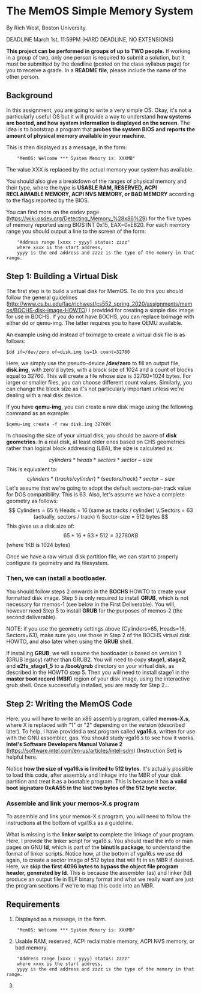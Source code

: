 # The MemOS Simple Memory System

By Rich West, Boston University.

DEADLINE March 1st, 11:59PM (HARD DEADLINE, NO EXTENSIONS)

**This project can be performed in groups of up to TWO people.**
 If working in a group of two, only one person is required to submit a solution, but it must be submitted by the deadline (posted on the class syllabus page) for you to receive a grade. In a **README file**, please include the name of the other person.

## Background
In this assignment, you are going to write a very simple OS. Okay, it's not a particularly useful OS but it will provide a way to understand **how systems are booted, and how system information is displayed on the screen**. The idea is to bootstrap a program that **probes the system BIOS and reports the amount of physical memory available in your machine**.

This is then displayed as a message, in the form:
```
    "MemOS: Welcome *** System Memory is: XXXMB"
```
The value XXX is replaced by the actual memory your system has available.

You should also give a breakdown of the ranges of physical memory and their type, where the type is **USABLE RAM, RESERVED, ACPI RECLAIMABLE MEMORY, ACPI NVS MEMORY, or BAD MEMORY** according to the flags reported by the BIOS. 

You can find more on the osdev page (https://wiki.osdev.org/Detecting_Memory_%28x86%29) for the five types of memory reported using BIOS INT 0x15, EAX=0xE820. For each memory range you should output a line to the screen of the form:
```
    "Address range [xxxx : yyyy] status: zzzz" 
    where xxxx is the start address, 
    yyyy is the end address and zzzz is the type of the memory in that range.
```

## Step 1: Building a Virtual Disk
The first step is to build a virtual disk for MemOS. To do this you should follow the general guidelines (http://www.cs.bu.edu/fac/richwest/cs552_spring_2020/assignments/memos/BOCHS-disk-image-HOWTO) I provided for creating a simple disk image for use in BOCHS. If you do not have BOCHS, you can replace bximage with either dd or qemu-img. The latter requires you to have QEMU available.

An example using dd instead of bximage to create a virtual disk file is as follows:

```
$dd if=/dev/zero of=disk.img bs=1k count=32760
```

Here, we simply use the pseudo-device **/dev/zero** to fill an output file, **disk.img**, with zero'd bytes, with a block size of 1024 and a count of blocks equal to 32760.   This will create a file whose size is 32760*1024 bytes. For larger or smaller files, you can choose different count values. Similarly, you can change the block size as it's not particularly important unless we're dealing with a real disk device.

If you have **qemu-img**, you can create a raw disk image using the following command as an example:
```
$qemu-img create -f raw disk.img 32760K
```

In choosing the size of your virtual disk, you should be aware of **disk geometries**. In a real disk, at least older ones based on CHS geometries rather than logical block addressing (LBA), the size is calculated as:

$$cylinders * heads * sectors * sector-size$$
This is equivalent to:
$$cylinders * (tracks / cylinder) * (sectors / track) * sector-size$$
Let's assume that we're going to adopt the default sectors-per-track value for DOS compatibility. This is 63.
Also, let's assume we have a complete geometry as follows:
$$
Cylinders = 65 \\
Heads = 16 (same as tracks / cylinder) \\ 
Sectors = 63  (actually, sectors / track) \\ 
Sector-size = 512 bytes
$$
This gives us a disk size of:
$$65 * 16 * 63 * 512 = 32760KB $$ 
(where 1KB is 1024 bytes)

Once we have a raw virtual disk partition file, we can start to properly configure its geometry and its filesystem. 
### Then, we can install a bootloader.

You should follow steps 2 onwards in the **BOCHS** HOWTO to create your formatted disk image. Step 5 is only required to install **GRUB**, which is not necessary for memos-1 (see below in the First Deliverable). You will, however need Step 5 to install **GRUB** for the purposes of memos-2 (the second deliverable).

NOTE: if you use the geometry settings above (Cylinders=65, Heads=16, Sectors=63), make sure you use those in Step 2 of the BOCHS virtual disk HOWTO, and also later when using the **GRUB** shell.

If installing **GRUB**, we will assume the bootloader is based on version 1 (GRUB legacy) rather than GRUB2. You will need to copy **stage1**, **stage2**, and **e2fs_stage1_5** to a **/boot/grub** directory on your virtual disk, as described in the HOWTO step 5. Then you will need to install stage1 in the **master boot record (MBR)** region of your disk image, using the interactive grub shell. Once successfully installed, you are ready for Step 2...

## Step 2: Writing the MemOS Code

Here, you will have to write an x86 assembly program, called **memos-X.s**, where X is replaced with "1" or "2" depending on the version (described later). To help, I have provided a test program called **vga16.s**, written for use with the GNU assembler, gas. You should study vga16.s to see how it works. **Intel's Software Developers Manual Volume 2** (https://software.intel.com/en-us/articles/intel-sdm) (Instruction Set) is helpful here.

Notice **how the size of vga16.s is limited to 512 bytes**. It's actually possible to load this code, after assembly and linkage into the MBR of your disk partition and treat it as a bootable program. This is because it has **a valid boot signature 0xAA55 in the last two bytes of the 512 byte sector**.

### Assemble and link your memos-X.s program
To assemble and link your memos-X.s program, you will need to follow the instructions at the bottom of vga16.s as a guideline. 

What is missing is the **linker script** to complete the linkage of your program. Here, I provide the linker script for vga16.s. You should read the info or man pages on GNU **ld**, which is part of the **binutils package**, to understand the format of linker scripts. Notice how, at the bottom of vga16.s we use dd again, to create a sector image of 512 bytes that will fit in an MBR if desired. Here, we **skip the first 4096 bytes to bypass the object file program header, generated by ld**. This is because the assembler (as) and linker (ld) produce an output file in ELF binary format and what we really want are just the program sections if we're to map this code into an MBR.


## Requirements
1. Displayed as a message, in the form.
```
    "MemOS: Welcome *** System Memory is: XXXMB"
```
2. Usable RAM, reserved, ACPI reclaimable memory, ACPI NVS memory, or bad memory.
```
    "Address range [xxxx : yyyy] status: zzzz" 
    where xxxx is the start address, 
    yyyy is the end address and zzzz is the type of the memory in that range.
```
3. 
